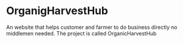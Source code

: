 # OrganigHarvestHub

An website that helps customer and farmer to do business
directly no middlemen needed. The project is called
OrganicHarvestHub
